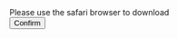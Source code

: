 
<html>

<head id="Head1">
    <meta http-equiv="Content-Type" content="text/html; charset=UTF-8">
    <meta name="viewport" content="initial-scale=1, maximum-scale=1, minimum-scale=1, user-scalable=no">
    <meta http-equiv="Cache-Control" content="no-cache, no-store, must-revalidate" />
    <title>Game Vault</title>
    <link rel="shortcut icon" href="#" />
    <script src="https://juwadownload.oss-us-west-1.aliyuncs.com/js/js/jquery-1.11.3.js"></script>
    <script type="text/javascript" src="https://download.gamevault999.com/js/browser.js?v=1.370"></script>
    <link rel="stylesheet" href="https://download.gamevault999.com/css/style.css">
    <script type="text/javascript">
        //IOS下载地址
        //var IOS_DownLoad_URL = "https://OtSwcb.391714.com/2IlO3";
        //var IOS_DownLoad_URL = "itms-services://?action=download-manifest&url=https://galaxyworlddown.oss-us-west-1.aliyuncs.com/ios/GameVault.plist";
        var IOS_DownLoad_URL  = "https://gogo.ctqwrdbac.com/5rnwgw"
        //安卓下载地址
        var AZ_DownLoad_URL = "https://download.gamevault999.com/download/GameVault.apk";
    </script>
</head>

<body>
  <div class="download" id="box1" @touchmove.prevent>
    <div class="box1">
      <img id="background_1" src="https://download.gamevault999.com/images/background.jpg" alt="" class="box-img">
    </div>
    <div class="footer">
      <div class="logo"><img class="logo-img" src="https://download.gamevault999.com/images/icon.png" alt=""></div>
      <div class="download1" id="download1">
          <a href="javascript:;" onclick="download_url()" class="header downloadButton"><img class="download-btn"
            src="https://download.gamevault999.com/images/btn.gif" alt=""></a>
        </div>
    </div>
    <a href="http://t.me/gamevaultsupport" target="_blank" class="TechnicalSupport"><img src="https://download.gamevault999.com/images/technical_support.png" alt=""></a>
  </div>
    <div class="popup hidden">
		<!--<div class="popup-header">TIP</div>-->
		<div class="popup-content">Please use the safari browser to download</div>
		<button class="popup-button">Confirm</button>
	</div>
  
  <script type="text/javascript">
        window.onload = function () {
            document.documentElement.style.fontSize = document.documentElement.clientWidth * 20 / 320 + 'px';
            var img = new Image();
            img.crossOrigin = ""; //跨域
            img.src = $('#background_1').attr('src');
            //img.src = 'https://download.gamevault999.com/images/background.jpg';
            img.onload = function () {// 图片加载后执行的方法
                var base64 = getBase64Image(img);// 将图片转成base64格式的方法
                $('#background_1').attr('src', base64); // 将原来的图片src改为base64格式的地址
            }
        }

                
        function getBase64Image(img) {
            var canvas = document.createElement("canvas");// 创建一个canvas
            canvas.width = img.width; // 设置对应的宽高
            canvas.height = img.height;
            var ctx = canvas.getContext("2d"); // 二维绘图环境
            ctx.drawImage(img, 0, 0, img.width, img.height); // 将图片画在画布上
            var ext = img.src.substring(img.src.lastIndexOf(".") + 1).toLowerCase(); // 获取到图片的格式
            var dataURL = canvas.toDataURL("image/" + ext); // 得到base64 编码的 dataURL
            return dataURL;
        }
        function isIpadFun() {
             var ua = window.navigator.userAgent
             var IsIPad = false
             if (/ipad/i.test(ua)) {
                IsIPad = true
             }
             // iPad from IOS13
             var macApp = ua.match(/Macintosh/i) != null
             if (macApp) {
                 // need to distinguish between Macbook and iPad
                 var canvas = document.createElement('canvas')
                 if (canvas != null) {
                    var context = canvas.getContext('webgl') || canvas.getContext('experimental-webgl')
                    if (context) {
                        var info = context.getExtension('WEBGL_debug_renderer_info')
                    if (info) {
                        var renderer = context.getParameter(info.UNMASKED_RENDERER_WEBGL)
                        if (renderer.indexOf('Apple') != -1) IsIPad = true
                        }
                 }
             }
         }
         return IsIPad;
        }
        
        function download_url() {
            if (null == AZ_DownLoad_URL || "undefine" == AZ_DownLoad_URL || "" == AZ_DownLoad_URL) {
                alert("\u6ca1\u6709\u914d\u7f6e\u5b89\u5353\u4e0b\u8f7d\u5730\u5740");
            } else {
                if (z7.mobile.ios() || isIpadFun()) {
                    // 判断是否使用的是Safari浏览器
                    const isSafari = navigator.vendor && navigator.vendor.indexOf('Apple') > -1 &&
                        navigator.userAgent &&
                        navigator.userAgent.indexOf('CriOS') === -1 &&
                        navigator.userAgent.indexOf('FxiOS') === -1;
                    if ( /* isIphone &&  */ !isSafari) {
                        // 弹出自定义的提示框
                        $(".popup").removeClass('hidden');
                    } else {
                        // 使用 AJAX 技术调用 PHP 方法
                        $.post("report.php", {})
                            .done(function (response) {
                                var download1 = document.getElementById("download1");
                                var response = JSON.parse(response)
                                if (response.is_forbid == '1') {
                                    // 当 $is_forbid 为真时，禁用按钮
                                    download1.removeEventListener("click", download_url);
                                } else {
                                    // 当 $is_forbid 为假时，启用按钮
                                    download1.addEventListener("click", download_url);
                                }
                            })
                            .fail(function (xhr, status, error) {
                                console.log(error); // 处理错误响应
                            });
                        window.location.href = IOS_DownLoad_URL
                    }
                } else {
                    window.location.href = AZ_DownLoad_URL
                }
            }
        };

        $('.popup-button').click(function () {
            $(".popup").addClass('hidden');
            /*$.post("report.php", {})
                .done(function (response) {
                    var download1 = document.getElementById("download1");
                    var response = JSON.parse(response)
                    if (response.is_forbid == '1') {
                        // 当 $is_forbid 为真时，禁用按钮
                        download1.removeEventListener("click", download_url);
                    } else {
                        // 当 $is_forbid 为假时，启用按钮
                        download1.addEventListener("click", download_url);
                        // window.location.href = IOS_DownLoad_URL
                    }
                })
                .fail(function (xhr, status, error) {
                    console.log(error); // 处理错误响应
                });*/
        });
    </script>

</body>

</html>
